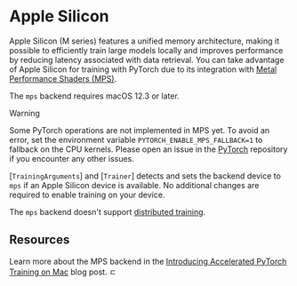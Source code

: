 <!--Copyright 2024 The HuggingFace Team. All rights reserved.

Licensed under the Apache License, Version 2.0 (the "License"); you may not use this file except in compliance with
the License. You may obtain a copy of the License at

http://www.apache.org/licenses/LICENSE-2.0

Unless required by applicable law or agreed to in writing, software distributed under the License is distributed on
an "AS IS" BASIS, WITHOUT WARRANTIES OR CONDITIONS OF ANY KIND, either express or implied. See the License for the

⚠️ Note that this file is in Markdown but contain specific syntax for our doc-builder (similar to MDX) that may not be
rendered properly in your Markdown viewer.

-->

# Apple Silicon

Apple Silicon (M series) features a unified memory architecture, making it possible to efficiently train large models locally and improves performance by reducing latency associated with data retrieval. You can take advantage of Apple Silicon for training with PyTorch due to its integration with [Metal Performance Shaders (MPS)](https://pytorch.org/docs/stable/notes/mps.html).

The `mps` backend requires macOS 12.3 or later.

> [!WARNING]
> Some PyTorch operations are not implemented in MPS yet. To avoid an error, set the environment variable `PYTORCH_ENABLE_MPS_FALLBACK=1` to fallback on the CPU kernels. Please open an issue in the [PyTorch](https://github.com/pytorch/pytorch/issues) repository if you encounter any other issues.

[`TrainingArguments`] and [`Trainer`] detects and sets the backend device to `mps` if an Apple Silicon device is available. No additional changes are required to enable training on your device.

The `mps` backend doesn't support [distributed training](https://pytorch.org/docs/stable/distributed.html#backends).

## Resources

Learn more about the MPS backend in the [Introducing Accelerated PyTorch Training on Mac](https://pytorch.org/blog/introducing-accelerated-pytorch-training-on-mac/) blog post.
ㄷ